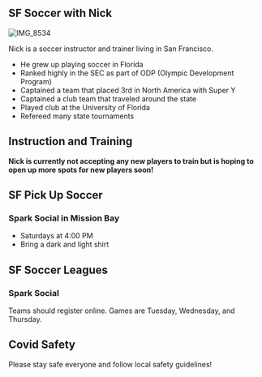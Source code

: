 ## SF Soccer with Nick

![IMG_8534](https://user-images.githubusercontent.com/15352507/133010658-4a38514c-06e8-4f4f-9f4e-49f35ee3a312.jpg)

Nick is a soccer instructor and trainer living in San Francisco.

- He grew up playing soccer in Florida
- Ranked highly in the SEC as part of ODP (Olympic Development Program)
- Captained a team that placed 3rd in North America with Super Y
- Captained a club team that traveled around the state
- Played club at the University of Florida
- Refereed many state tournaments

## Instruction and Training

**Nick is currently not accepting any new players to train but is hoping to open up more spots for new players soon!**

## SF Pick Up Soccer

### Spark Social in Mission Bay
- Saturdays at 4:00 PM
- Bring a dark and light shirt

## SF Soccer Leagues

### Spark Social

Teams should register online. Games are Tuesday, Wednesday, and Thursday.

## Covid Safety

Please stay safe everyone and follow local safety guidelines!
